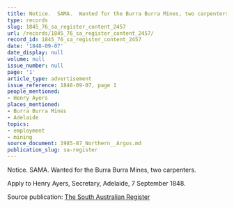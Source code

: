 ```yaml
---
title: Notice.  SAMA.  Wanted for the Burra Burra Mines, two carpenters.
type: records
slug: 1845_76_sa_register_content_2457
url: /records/1845_76_sa_register_content_2457/
record_id: 1845_76_sa_register_content_2457
date: '1848-09-07'
date_display: null
volume: null
issue_number: null
page: '1'
article_type: advertisement
issue_reference: 1848-09-07, page 1
people_mentioned:
- Henry Ayers
places_mentioned:
- Burra Burra Mines
- Adelaide
topics:
- employment
- mining
source_document: 1985-87_Northern__Argus.md
publication_slug: sa-register
---
```


Notice.  SAMA.  Wanted for the Burra Burra Mines, two carpenters.

Apply to Henry Ayers, Secretary, Adelaide, 7 September 1848.

Source publication: [The South Australian Register](/publications/sa-register/)
